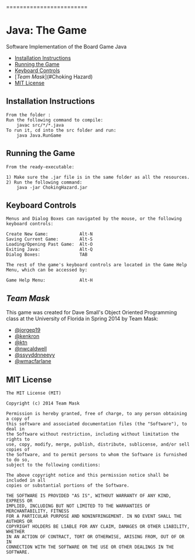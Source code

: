 ========================
# Java: The Game

Software Implementation of the Board Game Java

- [Installation Instructions](#Instructions)
- [Running the Game](#Running)
- [Keyboard Controls](#Keyboard)
- [*Team Mask*](#Choking Hazard)
- [MIT License](#MIT)

## Installation Instructions<a name = "Instructions"/>
	
	From the folder : 
	Run the following command to compile: 
		javac src/*/*.java
	To run it, cd into the src folder and run: 
		java Java.RunGame
		
## Running the Game<a name="Running"/>

	From the ready-executable:
	
	1) Make sure the .jar file is in the same folder as all the resources. 
	2) Run the following command: 
		java -jar ChokingHazard.jar

## Keyboard Controls<a name="Keyboard"/>

	Menus and Dialog Boxes can navigated by the mouse, or the following keyboard controls:
	
	Create New Game:			Alt-N
	Saving Current Game:		Alt-S
	Loading/Opening Past Game:	Alt-O
	Exiting Java:				Alt-Q
	Dialog Boxes:				TAB
	
	The rest of the game's keyboard controls are located in the Game Help Menu, which can be accessed by:
	
	Game Help Menu:				Alt-H
	
	
## *Team Mask*<a name="Team Mask"/>

This game was created for Dave Small's Object Oriented Programming class at the University of Florida in Spring 2014 by Team Mask:

- [@jorgep19](https://github.com/jorgep19)
- [@kenkron](https://github.com/kenkron)
- [@ktn](https://github.com/ktn)
- [@nwcaldwell](https://github.com/nwcaldwell)
- [@ssyyddnneeyy](https://github.com/ssyyddnneeyy)
- [@wmacfarlane](https://github.com/wmacfarlane)

## MIT License<a name="MIT"/>

    The MIT License (MIT)
    
    Copyright (c) 2014 Team Mask
    
    Permission is hereby granted, free of charge, to any person obtaining a copy of
    this software and associated documentation files (the "Software"), to deal in
    the Software without restriction, including without limitation the rights to
    use, copy, modify, merge, publish, distribute, sublicense, and/or sell copies of
    the Software, and to permit persons to whom the Software is furnished to do so,
    subject to the following conditions:
    
    The above copyright notice and this permission notice shall be included in all
    copies or substantial portions of the Software.
    
    THE SOFTWARE IS PROVIDED "AS IS", WITHOUT WARRANTY OF ANY KIND, EXPRESS OR
    IMPLIED, INCLUDING BUT NOT LIMITED TO THE WARRANTIES OF MERCHANTABILITY, FITNESS
    FOR A PARTICULAR PURPOSE AND NONINFRINGEMENT. IN NO EVENT SHALL THE AUTHORS OR
    COPYRIGHT HOLDERS BE LIABLE FOR ANY CLAIM, DAMAGES OR OTHER LIABILITY, WHETHER
    IN AN ACTION OF CONTRACT, TORT OR OTHERWISE, ARISING FROM, OUT OF OR IN
    CONNECTION WITH THE SOFTWARE OR THE USE OR OTHER DEALINGS IN THE SOFTWARE.
